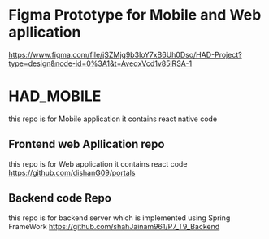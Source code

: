 # Figma Prototype for Mobile and Web apllication
https://www.figma.com/file/jSZMjg9b3IoY7xB6Uh0Dso/HAD-Project?type=design&node-id=0%3A1&t=AveqxVcd1v85lRSA-1
# HAD_MOBILE
this repo is for Mobile application it contains react native code
## Frontend web Apllication repo
this repo is for Web application it contains react code
https://github.com/dishanG09/portals
## Backend code Repo
this repo is for backend server which is implemented using Spring FrameWork
https://github.com/shahJainam961/P7_T9_Backend
